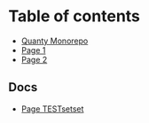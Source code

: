 # Table of contents

* [Quanty Monorepo](README.md)
* [Page 1](page-1.md)
* [Page 2](page-2.md)

## Docs

* [Page TESTsetset](docs/page-testsetset.md)
